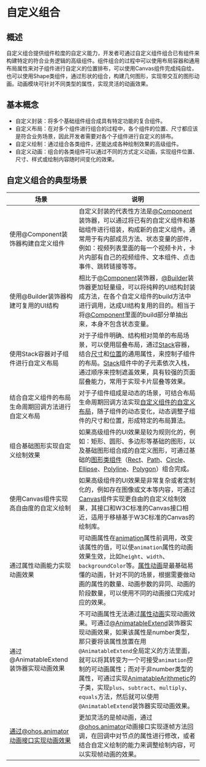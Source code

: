 # 自定义组合
<!--Kit: ArkUI-->
<!--Subsystem: ArkUI-->
<!--Owner: @xiang-shouxing-->
<!--Designer: @xiang-shouxing-->
<!--TSE: @sally__-->

## 概述

自定义组合提供组件粒度的自定义能力，开发者可通过自定义组件组合已有组件来构建特定的符合业务逻辑的高级组件。组件组合的过程中可以使用布局容器和通用布局属性来对子组件进行自定义的位置排布，可以使用Canvas组件完成纯自绘，也可以使用Shape类组件，通过形状的组合，构建几何图形，实现带交互的图形动画。动画模块可针对不同类型的属性，实现灵活的动画效果。

## 基本概念

- 自定义封装：将多个基础组件组合成具有特定功能的复合组件。
- 自定义布局：在对多个组件进行组合的过程中，各个组件的位置、尺寸都应该是符合业务场景，因此开发者需要对各个子组件进行自定义的排布。
- 自定义绘制：通过组合各类组件，还能达成各种绘制效果的高级组件。
- 自定义动画：组合的各类组件可以通过不同的方式定义动画，实现组件位置、尺寸、样式或绘制内容随时间变化的效果。


## 自定义组合的典型场景
|    场景      | 说明     |
|---------------|-----------------------------------------|
| 使用@Component装饰器构建自定义组件   | 自定义封装的代表性方法是[@Component](../ui/state-management/arkts-create-custom-components.md#component)装饰器，可以通过将已有的自定义组件和基础组件进行组装，构成新的自定义组件。通常用于有内部成员方法、状态变量的部件，例如：视频列表里面的每一个视频卡片，卡片内部有自己的视频组件、文本组件、点击事件、跳转链接等等。 |
| 使用@Builder装饰器构建可复用的UI结构   |   相比于[@Component](../ui/state-management/arkts-create-custom-components.md#component)装饰器，[@Builder](../ui/state-management/arkts-builder.md)装饰器更加轻量级，可以将纯粹的UI结构封装成方法，在各个自定义组件的build方法中进行调用，达成UI结构复用的目的。相当于将[@Component](../ui/state-management/arkts-create-custom-components.md#component)里面的build部分单抽出来，本身不包含状态变量。  |
| 使用Stack容器对子组件进行自定义布局   | 对于子组件明确、结构相对简单的布局场景，可以使用层叠布局，通过[Stack](./arkts-layout-development-stack-layout.md)容器，结合[尺寸](../reference/apis-arkui/arkui-ts/ts-universal-attributes-size.md)和[位置](../reference/apis-arkui/arkui-ts/ts-universal-attributes-location.md)的通用属性，来控制子组件的布局。[Stack](./arkts-layout-development-stack-layout.md)组件中的子元素依次入栈，通过顺序来控制遮盖效果，具有较强的页面层叠能力，常用于实现卡片层叠等效果。  |
| 结合自定义组件的布局生命周期回调方法进行自定义布局     |  对于子组件组成是动态的场景，可结合布局生命周期回调方法实现[自定义组件的自定义布局](../ui/state-management/arkts-page-custom-components-layout.md)，随子组件的动态变化，动态调整子组件的尺寸和位置，形成特定的布局算法。  |
| 组合基础图形实现自定义绘制效果|如果高级组件的UI效果是较为规则化的，例如：矩形、圆形、多边形等基础的图形，以及基础图形组合成的自定义图形，可通过基础的[图形类组件](arkts-geometric-shape-drawing.md)（[Rect](../reference/apis-arkui/arkui-ts/ts-drawing-components-rect.md)、[Path](../reference/apis-arkui/arkui-ts/ts-drawing-components-path.md)、[Circle](../reference/apis-arkui/arkui-ts/ts-drawing-components-circle.md)、[Ellipse](../reference/apis-arkui/arkui-ts/ts-drawing-components-ellipse.md)、[Polyline](../reference/apis-arkui/arkui-ts/ts-drawing-components-polyline.md)、[Polygon](../reference/apis-arkui/arkui-ts/ts-drawing-components-polygon.md)）组合完成。 |
| 使用Canvas组件实现高自由度的自定义绘制|如果高级组件的UI效果是非常复杂或者定制化的，例如存在图像或文本等内容，可通过[Canvas](arkts-drawing-customization-on-canvas.md)组件实现更自由的自定义绘制效果，其接口和W3C标准的Canvas接口相近，适用于移植基于W3C标准的Canvas的绘制库。 |
| 通过属性动画能力实现动画效果|可动画属性在[animation](./arkts-attribute-animation-apis.md)属性前调用，改变该属性的值，可以使`animation`属性的动画效果生效，比如`height`、`width`、`backgroundColor`等。[属性动画](./arkts-attribute-animation-apis.md)是最基础易懂的动画，针对不同的场景，根据需要做动画的属性的数量、动画参数的异同、动画的阶段数量，可以使用不同的动画接口完成对应的效果。 |
| 通过@AnimatableExtend装饰器实现动画效果|不可动画属性无法通过[属性动画](./arkts-attribute-animation-apis.md)实现动画效果。可通过[@AnimatableExtend](../ui/state-management/arkts-animatable-extend.md)装饰器实现动画效果，如果该属性是number类型，那只要将该属性放置在用`@AnimatableExtend`全局定义的方法里面，就可以将其转变为一个可接受`animation`控制的可动画属性；而对于非number类型的属性，可通过实现[AnimatableArithmetic](../ui/state-management/arkts-animatable-extend.md)的子类，实现`plus`、`subtract`、`multiply`、`equals`方法，然后就可以使用`@AnimatableExtend`装饰器实现动画效果。 |
| 通过@ohos.animator动画接口实现动画效果|更加灵活的是帧动画，通过[@ohos.animator](../reference/apis-arkui/js-apis-animator.md)动画接口实现逐帧方法回调，在回调中对节点的属性进行修改，或者结合自定义绘制的能力来调整绘制内容，可以实现帧动画的效果。 |

